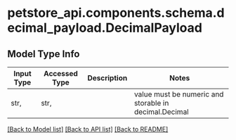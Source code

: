 <a id="DecimalPayload"></a>
# petstore_api.components.schema.decimal_payload.DecimalPayload

## Model Type Info
Input Type | Accessed Type | Description | Notes
------------ | ------------- | ------------- | -------------
str,  | str,  |  | value must be numeric and storable in decimal.Decimal

[[Back to Model list]](../../../README.md#documentation-for-models) [[Back to API list]](../../../README.md#documentation-for-api-endpoints) [[Back to README]](../../../README.md)

